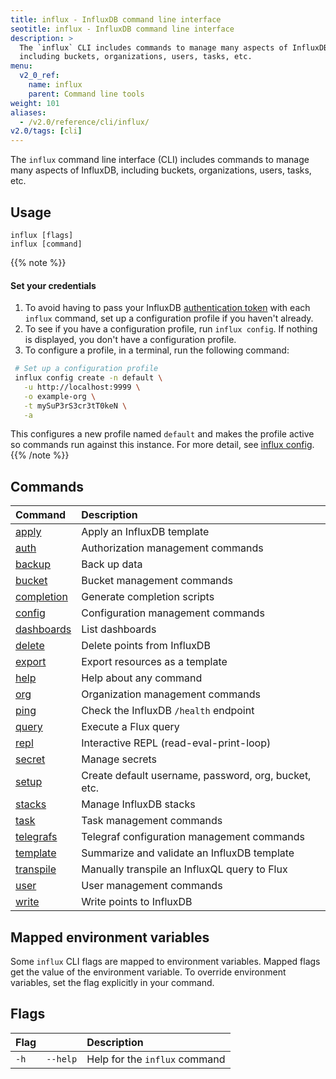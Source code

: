 ```yaml
---
title: influx - InfluxDB command line interface
seotitle: influx - InfluxDB command line interface
description: >
  The `influx` CLI includes commands to manage many aspects of InfluxDB,
  including buckets, organizations, users, tasks, etc.
menu:
  v2_0_ref:
    name: influx
    parent: Command line tools
weight: 101
aliases:
  - /v2.0/reference/cli/influx/
v2.0/tags: [cli]
---
```


The `influx` command line interface (CLI) includes commands to manage many aspects of InfluxDB,
including buckets, organizations, users, tasks, etc.

## Usage
```
influx [flags]
influx [command]
```

{{% note %}}
#### Set your credentials

1. To avoid having to pass your InfluxDB [authentication token](/influxdb/v2.0/security/tokens/view-tokens/) with each `influx` command, set up a configuration profile if you haven't already.
2. To see if you have a configuration profile, run `influx config`. If nothing is displayed, you don't have a configuration profile.
3. To configure a profile, in a terminal, run the following command:

  ```sh
   # Set up a configuration profile
   influx config create -n default \
     -u http://localhost:9999 \
     -o example-org \
     -t mySuP3rS3cr3tT0keN \
     -a
  ```

   This configures a new profile named `default` and makes the profile active so commands run against this instance.
   For more detail, see [influx config](/influxdb/v2.0/reference/cli/influx/config/).
{{% /note %}}

## Commands
| Command                                             | Description                                          |
|:-------                                             |:-----------                                          |
| [apply](/v2.0/reference/cli/influx/apply)           | Apply an InfluxDB template                           |
| [auth](/v2.0/reference/cli/influx/auth)             | Authorization management commands                    |
| [backup](/v2.0/reference/cli/influx/backup)         | Back up data                                         |
| [bucket](/v2.0/reference/cli/influx/bucket)         | Bucket management commands                           |
| [completion](/v2.0/reference/cli/influx/completion) | Generate completion scripts                          |
| [config](/v2.0/reference/cli/influx/config)         | Configuration management commands                    |
| [dashboards](/v2.0/reference/cli/influx/dashboards) | List dashboards                                      |
| [delete](/v2.0/reference/cli/influx/delete)         | Delete points from InfluxDB                          |
| [export](/v2.0/reference/cli/influx/export)         | Export resources as a template                       |
| [help](/v2.0/reference/cli/influx/help)             | Help about any command                               |
| [org](/v2.0/reference/cli/influx/org)               | Organization management commands                     |
| [ping](/v2.0/reference/cli/influx/ping)             | Check the InfluxDB `/health` endpoint                |
| [query](/v2.0/reference/cli/influx/query)           | Execute a Flux query                                 |
| [repl](/v2.0/reference/cli/influx/repl)             | Interactive REPL (read-eval-print-loop)              |
| [secret](/v2.0/reference/cli/influx/secret)         | Manage secrets                                       |
| [setup](/v2.0/reference/cli/influx/setup)           | Create default username, password, org, bucket, etc. |
| [stacks](/v2.0/reference/cli/influx/stacks)         | Manage InfluxDB stacks                               |
| [task](/v2.0/reference/cli/influx/task)             | Task management commands                             |
| [telegrafs](/v2.0/reference/cli/influx/telegrafs)   | Telegraf configuration management commands           |
| [template](/v2.0/reference/cli/influx/template)     | Summarize and validate an InfluxDB template          |
| [transpile](/v2.0/reference/cli/influx/transpile)   | Manually transpile an InfluxQL query to Flux         |
| [user](/v2.0/reference/cli/influx/user)             | User management commands                             |
| [write](/v2.0/reference/cli/influx/write)           | Write points to InfluxDB                             |

## Mapped environment variables
Some `influx` CLI flags are mapped to environment variables.
Mapped flags get the value of the environment variable.
To override environment variables, set the flag explicitly in your command.

## Flags
| Flag |          | Description                   |
|:---- |:---      |:-----------                   |
| `-h` | `--help` | Help for the `influx` command |
